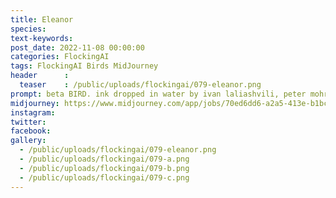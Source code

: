 ```yaml
---
title: Eleanor
species: 
text-keywords: 
post_date: 2022-11-08 00:00:00
categories: FlockingAI
tags: FlockingAI Birds MidJourney 
header      :
  teaser    : /public/uploads/flockingai/079-eleanor.png
prompt: beta BIRD. ink dropped in water by ivan laliashvili, peter mohrbacher. a portrait of pulp cover of BIRD fish by Jean-Baptiste Monge, post processing, painterly, book illustration watercolor granular splatter dripping paper texture rococo details, post processing, painterly, book illustration watercolor granular splatter dripping paper texture, ink outlines, painterly
midjourney: https://www.midjourney.com/app/jobs/70ed6dd6-a2a5-413e-b1bc-2d02f2a7ab61
instagram: 
twitter: 
facebook: 
gallery: 
  - /public/uploads/flockingai/079-eleanor.png
  - /public/uploads/flockingai/079-a.png
  - /public/uploads/flockingai/079-b.png
  - /public/uploads/flockingai/079-c.png
---
```

